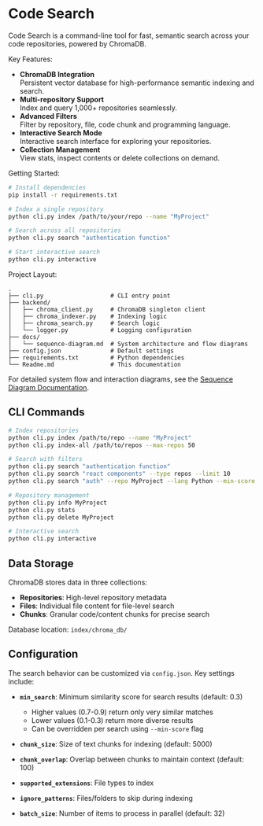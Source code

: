 # Code Search

Code Search is a command-line tool for fast, semantic search across your code repositories, powered by ChromaDB.

Key Features:
- **ChromaDB Integration**  
  Persistent vector database for high-performance semantic indexing and search.
- **Multi-repository Support**  
  Index and query 1,000+ repositories seamlessly.
- **Advanced Filters**  
  Filter by repository, file, code chunk and programming language.
- **Interactive Search Mode**  
  Interactive search interface for exploring your repositories.
- **Collection Management**  
  View stats, inspect contents or delete collections on demand.

Getting Started:

```bash
# Install dependencies
pip install -r requirements.txt

# Index a single repository
python cli.py index /path/to/your/repo --name "MyProject"

# Search across all repositories
python cli.py search "authentication function"

# Start interactive search
python cli.py interactive
```

Project Layout:

```
.
├── cli.py                   # CLI entry point
├── backend/
│   ├── chroma_client.py     # ChromaDB singleton client
│   ├── chroma_indexer.py    # Indexing logic
│   ├── chroma_search.py     # Search logic
│   └── logger.py            # Logging configuration
├── docs/
│   └── sequence-diagram.md  # System architecture and flow diagrams
├── config.json              # Default settings
├── requirements.txt         # Python dependencies
└── Readme.md                # This documentation
```

For detailed system flow and interaction diagrams, see the [Sequence Diagram Documentation](docs/sequence-diagram.md).

## CLI Commands

```bash
# Index repositories
python cli.py index /path/to/repo --name "MyProject"
python cli.py index-all /path/to/repos --max-repos 50

# Search with filters
python cli.py search "authentication function"
python cli.py search "react components" --type repos --limit 10
python cli.py search "auth" --repo MyProject --lang Python --min-score 0.4

# Repository management
python cli.py info MyProject
python cli.py stats
python cli.py delete MyProject

# Interactive search
python cli.py interactive
```

## Data Storage

ChromaDB stores data in three collections:
- **Repositories**: High-level repository metadata
- **Files**: Individual file content for file-level search  
- **Chunks**: Granular code/content chunks for precise search

Database location: `index/chroma_db/`

## Configuration

The search behavior can be customized via `config.json`. Key settings include:

- **`min_search`**: Minimum similarity score for search results (default: 0.3)
  - Higher values (0.7-0.9) return only very similar matches
  - Lower values (0.1-0.3) return more diverse results
  - Can be overridden per search using `--min-score` flag

- **`chunk_size`**: Size of text chunks for indexing (default: 5000)
- **`chunk_overlap`**: Overlap between chunks to maintain context (default: 100)
- **`supported_extensions`**: File types to index
- **`ignore_patterns`**: Files/folders to skip during indexing
- **`batch_size`**: Number of items to process in parallel (default: 32)
